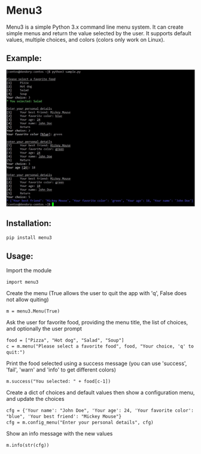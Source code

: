 # Menu3
Menu3 is a simple Python 3.x command line menu system. It can create simple menus and return the value selected by the user. It supports default values, multiple choices, and colors (colors only work on Linux).

## Example:

![Sample](sample.jpg)

## Installation:

    pip install menu3

## Usage:

Import the module

    import menu3

Create the menu (True allows the user to quit the app with 'q', False does not allow quiting)

    m = menu3.Menu(True)

Ask the user for favorite food, providing the menu title, the list of choices, and optionally the user prompt

    food = ["Pizza", "Hot dog", "Salad", "Soup"]
    c = m.menu("Please select a favorite food", food, "Your choice, 'q' to quit:")

Print the food selected using a success message (you can use 'success', 'fail', 'warn' and 'info' to get different colors)

    m.success("You selected: " + food[c-1])

Create a dict of choices and default values then show a configuration menu, and update the choices

    cfg = {'Your name': "John Doe", 'Your age': 24, 'Your favorite color': "blue", 'Your best friend': "Mickey Mouse"}
    cfg = m.config_menu("Enter your personal details", cfg)

Show an info message with the new values

    m.info(str(cfg))
